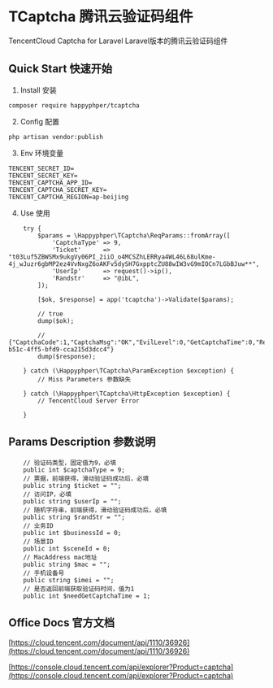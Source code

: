 # TCaptcha 腾讯云验证码组件

TencentCloud Captcha for Laravel
Laravel版本的腾讯云验证码组件

## Quick Start 快速开始

1. Install 安装

```
composer require happyphper/tcaptcha
```

2. Config 配置

```
php artisan vendor:publish
```

3. Env 环境变量

```
TENCENT_SECRET_ID=
TENCENT_SECRET_KEY=
TENCENT_CAPTCHA_APP_ID=
TENCENT_CAPTCHA_SECRET_KEY=
TENCENT_CAPTCHA_REGION=ap-beijing
```

4. Use 使用

```
    try {
        $params = \Happyphper\TCaptcha\ReqParams::fromArray([
            'CaptchaType' => 9,
            'Ticket'      => "t03Luf5ZBWSMx9ukgVy06PI_2iiO_o4MCSZhLERRya4WL46L68ulKme-4j_wJuzr6gbMP2ez4VvNxgZ6oAKFv5dySH7GxpptcZU88wIW3vG9mIOCn7LGbBJuw**",
            'UserIp'      => request()->ip(),
            'Randstr'     => "@ibL",
        ]);

        [$ok, $response] = app('tcaptcha')->Validate($params);
        
        // true
        dump($ok);

        // {"CaptchaCode":1,"CaptchaMsg":"OK","EvilLevel":0,"GetCaptchaTime":0,"RequestId":"d42a0113-b51c-4ff5-bfd9-cca215d3dcc4"}
        dump($response);

    } catch (\Happyphper\TCaptcha\ParamException $exception) {
        // Miss Parameters 参数缺失

    } catch (\Happyphper\TCaptcha\HttpException $exception) {
        // TencentCloud Server Error

    }
```

## Params Description 参数说明

```
    // 验证码类型，固定值为9，必填
    public int $captchaType = 9;
    // 票据，前端获得，滑动验证码成功后，必填
    public string $ticket = "";
    // 访问IP，必填
    public string $userIp = "";
    // 随机字符串，前端获得，滑动验证码成功后，必填
    public string $randStr = "";
    // 业务ID
    public int $businessId = 0;
    // 场景ID
    public int $sceneId = 0;
    // MacAddress mac地址
    public string $mac = "";
    // 手机设备号
    public string $imei = "";
    // 是否返回前端获取验证码时间，值为1
    public int $needGetCaptchaTime = 1;
```

## Office Docs 官方文档

[https://cloud.tencent.com/document/api/1110/36926](https://cloud.tencent.com/document/api/1110/36926)

[https://console.cloud.tencent.com/api/explorer?Product=captcha](https://console.cloud.tencent.com/api/explorer?Product=captcha)
